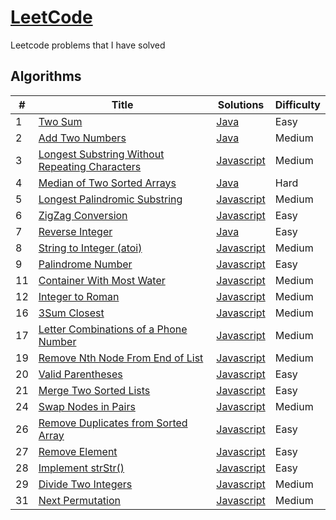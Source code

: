 # [LeetCode](https://leetcode.com/problemset/algorithms/)
Leetcode problems that I have solved

## Algorithms

|  #  |      Title     |   Solutions   | Difficulty  
|-----|----------------|---------------|-------------
|1|[Two Sum](https://leetcode.com/problems/two-sum/)| [Java](/Solutions/java/_1.java) | Easy |
|2|[Add Two Numbers](https://leetcode.com/problems/add-two-numbers/)|[Java](/Solutions/java/_2.java) | Medium |
|3|[Longest Substring Without Repeating Characters](https://leetcode.com/problems/longest-substring-without-repeating-characters/)|[Javascript](/Solutions/javascript/_3.js) |Medium |
|4|[Median of Two Sorted Arrays](https://leetcode.com/problems/median-of-two-sorted-arrays/)|[Java](/Solutions/java/_4.java) |Hard |
|5|[Longest Palindromic Substring](https://leetcode.com/problems/longest-palindromic-substring/)|[Javascript](/Solutions/javascript/_5.js) |Medium|
|6|[ZigZag Conversion](https://leetcode.com/problems/zigzag-conversion/)|[Javascript](/Solutions/javascript/_6.js) |Easy | 
|7|[Reverse Integer](https://leetcode.com/problems/reverse-integer/)|[Java](/Solutions/java/_7.java) |Easy | 
|8|[String to Integer (atoi)](https://leetcode.com/problems/string-to-integer-atoi/)|[Javascript](/Solutions/javascript/_8.js)|Medium
|9|[Palindrome Number](https://leetcode.com/problems/palindrome-number/)|[Javascript](/Solutions/javascript/_9.js)| Easy
|11|[Container With Most Water](https://leetcode.com/problems/container-with-most-water/)|[Javascript](/Solutions/javascript/_11.js)|Medium|
|12|[Integer to Roman](https://leetcode.com/problems/integer-to-roman/)|[Javascript](/Solutions/javascript/_12.js)|Medium| Math, String
|16|[3Sum Closest](https://leetcode.com/problems/3sum-closest/)|[Javascript](Solutions/javascript/_16.js)|Medium|Two Pointers
|17|[Letter Combinations of a Phone Number](https://leetcode.com/problems/letter-combinations-of-a-phone-number/)|[Javascript](/Solutions/javascript/_17.js)|Medium|Backtracking
|19|[Remove Nth Node From End of List](https://leetcode.com/problems/remove-nth-node-from-end-of-list/)|[Javascript](/Solutions/javascript/_19.js)|Medium| Linked List
|20|[Valid Parentheses](https://leetcode.com/problems/valid-parentheses/)|[Javascript](/Solutions/javascript/_20.js)|Easy|Stack
|21|[Merge Two Sorted Lists](https://leetcode.com/problems/merge-two-sorted-lists/)|[Javascript](/Solutions/javascript/_21.js)|Easy| Recursion
|24|[Swap Nodes in Pairs](https://leetcode.com/problems/swap-nodes-in-pairs/)|[Javascript](/Solutions/javascript/_24.js)|Medium| Recursion, LinkedList
|26|[Remove Duplicates from Sorted Array](https://leetcode.com/problems/remove-duplicates-from-sorted-array/)|[Javascript](/Solutions/javascript/_26.js)|Easy| Array 
|27|[Remove Element](https://leetcode.com/problems/remove-element/)|[Javascript](/Solutions/javascript/_27.js)|Easy |
|28|[Implement strStr()](https://leetcode.com/problems/implement-strstr/)|[Javascript](/Solutions/javascript/_28.js)|Easy| String
|29|[Divide Two Integers](https://leetcode.com/problems/divide-two-integers/)|[Javascript](/Solutions/javascript/_29.js)|Medium|
|31|[Next Permutation](https://leetcode.com/problems/parents-permutation)|[Javascript](/Solutions/javascript_31.js)|Medium|Array
